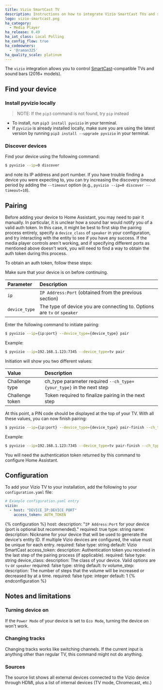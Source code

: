 ```yaml
---
title: Vizio SmartCast TV
description: Instructions on how to integrate Vizio SmartCast TVs and sound bars into Home Assistant.
logo: vizio-smartcast.png
ha_category:
  - Media Player
ha_release: 0.49
ha_iot_class: Local Polling
ha_config_flow: true
ha_codeowners:
  - '@raman325'
ha_quality_scale: platinum
---
```


The `vizio` integration allows you to control [SmartCast](https://www.vizio.com/smartcast-app)-compatible TVs and sound bars (2016+ models).

## Find your device

### Install pyvizio locally

> NOTE: If the `pip3` command is not found, try `pip` instead

- To install, run `pip3 install pyvizio` in your terminal.
- If `pyvizio` is already installed locally, make sure you are using the latest version by running `pip3 install --upgrade pyvizio` in your terminal.

### Discover devices

Find your device using the following command:
```bash
$ pyvizio --ip=0 discover
```

and note its IP address and port number. If you have trouble finding a device you were expecting to, you can try increasing the discovery timeout period by adding the `--timeout` option (e.g.,  `pyvizio --ip=0 discover --timeout=10`).

## Pairing

Before adding your device to Home Assistant, you may need to pair it manually. In particular, it is unclear how a sound bar would notify you of a valid auth token. In this case, it might be best to first skip the pairing process entirely, specify a `device_class` of `speaker` in your configuration, and try interacting with the entity to see if you have any success. If the media player controls aren't working, and if specifying different ports as mentioned above doesn't work, you will need to find a way to obtain the auth token during this process.

To obtain an auth token, follow these steps:

Make sure that your device is on before continuing.

| Parameter     | Description                                                             |
| :------------ | :---------------------------------------------------------------------- |
| `ip`          | `IP Address:Port` (obtained from the previous section)                  |
| `device_type` | The type of device you are connecting to. Options are `tv` or `speaker` |

Enter the following command to initiate pairing:

```bash
$ pyvizio --ip={ip:port} --device_type={device_type} pair
```

Example:
```bash
$ pyvizio --ip=192.168.1.123:7345 --device_type=tv pair
```

Initiation will show you two different values:

| Value           | Description                                                                                             |
| :-------------- | :------------------------------------------------------------------------------------------------------ |
| Challenge type  | ch_type parameter required `--ch_type={your_type}` in the next step                                     |
| Challenge token | Token required to finalize pairing in the next step                                                     |

At this point, a PIN code should be displayed at the top of your TV. With all these values, you can now finish pairing:

```bash
$ pyvizio --ip={ip:port} --device_type={device_type} pair-finish --ch_type={your_type} --token={challenge_token} --pin={pin}
```

Example:
```bash
$ pyvizio --ip=192.168.1.123:7345 --device_type=tv pair-finish --ch_type=1 --token=123456 --pin=1234
```

You will need the authentication token returned by this command to configure Home Assistant.

## Configuration

To add your Vizio TV to your installation, add the following to your `configuration.yaml` file:

```yaml
# Example configuration.yaml entry
vizio:
  - host: "DEVICE_IP:DEVICE_PORT"
    access_token: AUTH_TOKEN
```

{% configuration %}
host:
  description: "`IP Address:Port` for your device (port is optional but recommended)."
  required: true
  type: string
name:
  description: Nickname for your device that will be used to generate the device's entity ID. If multiple Vizio devices are configured, the value must be unique for each entry.
  required: false
  type: string
  default: Vizio SmartCast
access_token:
  description: Authentication token you received in the last step of the pairing process (if applicable).
  required: false
  type: string
device_class:
  description: The class of your device. Valid options are `tv` or `speaker`
  required: false
  type: string
  default: tv
volume_step:
  description: The number of steps that the volume will be increased or decreased by at a time.
  required: false
  type: integer
  default: 1
{% endconfiguration %}

## Notes and limitations

### Turning device on

If the `Power Mode` of your device is set to `Eco Mode`, turning the device on won't work.

### Changing tracks

Changing tracks works like switching channels. If the current input is anything other than regular TV, this command might not do anything.

### Sources

The source list shows all external devices connected to the Vizio device through HDMI, plus a list of internal devices (TV mode, Chromecast, etc.)

